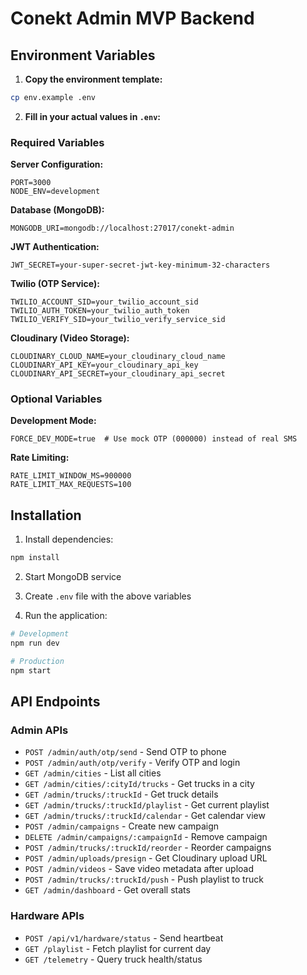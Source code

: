 # Conekt Admin MVP Backend

## Environment Variables

1. **Copy the environment template:**
```bash
cp env.example .env
```

2. **Fill in your actual values in `.env`:**

### Required Variables

**Server Configuration:**
```env
PORT=3000
NODE_ENV=development
```

**Database (MongoDB):**
```env
MONGODB_URI=mongodb://localhost:27017/conekt-admin
```

**JWT Authentication:**
```env
JWT_SECRET=your-super-secret-jwt-key-minimum-32-characters
```

**Twilio (OTP Service):**
```env
TWILIO_ACCOUNT_SID=your_twilio_account_sid
TWILIO_AUTH_TOKEN=your_twilio_auth_token
TWILIO_VERIFY_SID=your_twilio_verify_service_sid
```

**Cloudinary (Video Storage):**
```env
CLOUDINARY_CLOUD_NAME=your_cloudinary_cloud_name
CLOUDINARY_API_KEY=your_cloudinary_api_key
CLOUDINARY_API_SECRET=your_cloudinary_api_secret
```

### Optional Variables

**Development Mode:**
```env
FORCE_DEV_MODE=true  # Use mock OTP (000000) instead of real SMS
```

**Rate Limiting:**
```env
RATE_LIMIT_WINDOW_MS=900000
RATE_LIMIT_MAX_REQUESTS=100
```

## Installation

1. Install dependencies:
```bash
npm install
```

2. Start MongoDB service

3. Create `.env` file with the above variables

4. Run the application:
```bash
# Development
npm run dev

# Production
npm start
```

## API Endpoints

### Admin APIs
- `POST /admin/auth/otp/send` - Send OTP to phone
- `POST /admin/auth/otp/verify` - Verify OTP and login
- `GET /admin/cities` - List all cities
- `GET /admin/cities/:cityId/trucks` - Get trucks in a city
- `GET /admin/trucks/:truckId` - Get truck details
- `GET /admin/trucks/:truckId/playlist` - Get current playlist
- `GET /admin/trucks/:truckId/calendar` - Get calendar view
- `POST /admin/campaigns` - Create new campaign
- `DELETE /admin/campaigns/:campaignId` - Remove campaign
- `POST /admin/trucks/:truckId/reorder` - Reorder campaigns
- `POST /admin/uploads/presign` - Get Cloudinary upload URL
- `POST /admin/videos` - Save video metadata after upload
- `POST /admin/trucks/:truckId/push` - Push playlist to truck
- `GET /admin/dashboard` - Get overall stats

### Hardware APIs
- `POST /api/v1/hardware/status` - Send heartbeat
- `GET /playlist` - Fetch playlist for current day
- `GET /telemetry` - Query truck health/status
